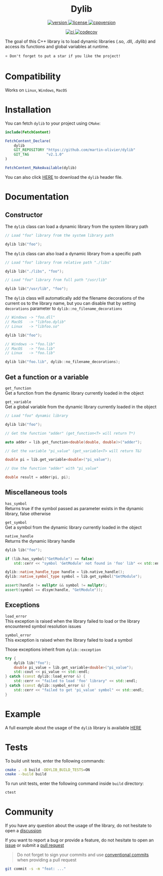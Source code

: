<h1 align="center">
  Dylib
</h1>
<p align="center">
  <a href="https://github.com/martin-olivier/dylib/releases/tag/v2.1.0">
    <img src="https://img.shields.io/badge/Version-2.1.0-blue.svg" alt="version"/>
  </a>
  <a href="https://github.com/martin-olivier/dylib/blob/main/LICENSE">
    <img src="https://img.shields.io/badge/License-MIT-orange.svg" alt="license"/>
  </a>
  <a href="https://isocpp.org/">
    <img src="https://img.shields.io/badge/Compatibility-C++11-darkgreen.svg" alt="cppversion"/>
  </a>
</p>

<p align="center">
  <a href="https://github.com/martin-olivier/dylib/actions/workflows/CI.yml">
    <img src="https://github.com/martin-olivier/dylib/actions/workflows/CI.yml/badge.svg" alt="ci"/>
  </a>
  <a href="https://codecov.io/gh/martin-olivier/dylib">
    <img src="https://codecov.io/gh/martin-olivier/dylib/branch/main/graph/badge.svg?token=4V6A9B7PII" alt="codecov"/>
  </a>
</p>

The goal of this C++ library is to load dynamic libraries (.so, .dll, .dylib) and access its functions and global variables at runtime.  

`⭐ Don't forget to put a star if you like the project!`

# Compatibility
Works on `Linux`, `Windows`, `MacOS`

# Installation

You can fetch `dylib` to your project using `CMake`:
```cmake
include(FetchContent)

FetchContent_Declare(
    dylib
    GIT_REPOSITORY "https://github.com/martin-olivier/dylib"
    GIT_TAG        "v2.1.0"
)

FetchContent_MakeAvailable(dylib)
```

You can also click [HERE](https://github.com/martin-olivier/dylib/releases/download/v2.1.0/dylib.hpp) to download the `dylib` header file.  

# Documentation

## Constructor

The `dylib` class can load a dynamic library from the system library path
```c++
// Load "foo" library from the system library path

dylib lib("foo");
```
The `dylib` class can also load a dynamic library from a specific path
```c++
// Load "foo" library from relative path "./libs"

dylib lib("./libs", "foo");

// Load "foo" library from full path "/usr/lib"

dylib lib("/usr/lib", "foo");
```

The `dylib` class will automatically add the filename decorations of the current os to the library name, but you can disable that by setting `decorations` parameter to `dylib::no_filename_decorations`
```c++
// Windows -> "foo.dll"
// MacOS   -> "libfoo.dylib"
// Linux   -> "libfoo.so"

dylib lib("foo");

// Windows -> "foo.lib"
// MacOS   -> "foo.lib"
// Linux   -> "foo.lib"

dylib lib("foo.lib", dylib::no_filename_decorations);
```

## Get a function or a variable 

`get_function`  
Get a function from the dynamic library currently loaded in the object  

`get_variable`  
Get a global variable from the dynamic library currently loaded in the object
```c++
// Load "foo" dynamic library

dylib lib("foo");

// Get the function "adder" (get_function<T> will return T*)

auto adder = lib.get_function<double(double, double)>("adder");

// Get the variable "pi_value" (get_variable<T> will return T&)

double pi = lib.get_variable<double>("pi_value");

// Use the function "adder" with "pi_value"

double result = adder(pi, pi);
```

## Miscellaneous tools

`has_symbol`  
Returns true if the symbol passed as parameter exists in the dynamic library, false otherwise

`get_symbol`  
Get a symbol from the dynamic library currently loaded in the object  

`native_handle`  
Returns the dynamic library handle
```c++
dylib lib("foo");

if (lib.has_symbol("GetModule") == false)
    std::cerr << "symbol 'GetModule' not found in 'foo' lib" << std::endl;

dylib::native_handle_type handle = lib.native_handle();
dylib::native_symbol_type symbol = lib.get_symbol("GetModule");

assert(handle != nullptr && symbol != nullptr);
assert(symbol == dlsym(handle, "GetModule"));
```

## Exceptions

`load_error`  
This exception is raised when the library failed to load or the library encountered symbol resolution issues  

`symbol_error`  
This exception is raised when the library failed to load a symbol  

Those exceptions inherit from `dylib::exception`
```c++
try {
    dylib lib("foo");
    double pi_value = lib.get_variable<double>("pi_value");
    std::cout << pi_value << std::endl;
} catch (const dylib::load_error &) {
    std::cerr << "failed to load 'foo' library" << std::endl;
} catch (const dylib::symbol_error &) {
    std::cerr << "failed to get 'pi_value' symbol" << std::endl;
}
```

# Example

A full example about the usage of the `dylib` library is available [HERE](example)

# Tests

To build unit tests, enter the following commands:
```sh
cmake . -B build -DDYLIB_BUILD_TESTS=ON
cmake --build build
```

To run unit tests, enter the following command inside `build` directory:
```sh
ctest
```

# Community

If you have any question about the usage of the library, do not hesitate to open a [discussion](https://github.com/martin-olivier/dylib/discussions)

If you want to report a bug or provide a feature, do not hesitate to open an [issue](https://github.com/martin-olivier/dylib/issues) or submit a [pull request](https://github.com/martin-olivier/dylib/pulls)

> Do not forget to sign your commits and use [conventional commits](https://www.conventionalcommits.org/en/v1.0.0/) when providing a pull request
```sh
git commit -s -m "feat: ..."
```
